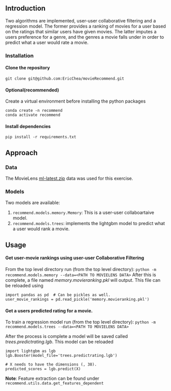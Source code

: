 Introduction
------------
Two algorithms are implemented, user-user collaborative filtering and a regression model. The former provides a ranking of movies for a user based on the ratings that similar users have given movies.  The latter imputes a users preference for a genre, and the genres a movie falls under in order to predict what a user would rate a movie.

### Installation
#### Clone the repository
``git clone git@github.com:EricChea/movieRecommend.git``

#### Optional(recommended)
Create a virtual environment before installing the python packages
```
conda create -n recommend
conda activate recommend
```

#### Install dependencies
``pip install -r requirements.txt``


Approach
--------
### Data
The MovieLens [ml-latest.zip](http://files.grouplens.org/datasets/movielens/ml-latest-small.zip) data was used for this exercise.

### Models
Two models are available:
1. ``recommend.models.memory.Memory``: This is a user-user collaboartaive model.
2. ``recommend.models.trees``: implements the lightgbm model to predict what a user
would rank a movie.

Usage
-----
#### Get user-movie rankings using user-user Collaborative Filtering
From the top level directory run (from the top level directory):
``python -m recommend.models.memory --data=<PATH TO MOVIELENS DATA>``
After this is complete, a file named *memory.movieranking.pkl* will output.
This file can be reloaded using

```
import pandas as pd  # Can be pickles as well.
user_movie_rankings = pd.read_pickle('memory.movieranking.pkl')
```

#### Get a users predicted rating for a movie.
To train a regression model run (from the top level directory):
``python -m recommend.models.trees --data=<PATH TO MOVIELENS DATA>``

After the process is complete a model will be saved called *trees.predictrating.lgb*.
This model can be reloaded

```
import lightgbm as lgb
lgb.Booster(model_file='trees.predictrating.lgb')

# X needs to have the dimensions (, 38).
predicted_scores = lgb.predict(X)
```

**Note**: Feature extraction can be found under ``recommend.utils.data.get_features_dependent``
